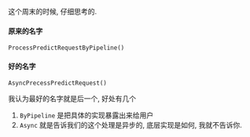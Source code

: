 这个周末的时候, 仔细思考的.

#### 原来的名字
```
ProcessPredictRequestByPipeline()
```

#### 好的名字
```
AsyncPrecessPredictRequest()
```

我认为最好的名字就是后一个, 好处有几个
1. `ByPipeline` 是把具体的实现暴露出来给用户
2. `Async` 就是告诉我们的这个处理是异步的, 底层实现是如何, 我就不告诉你.
